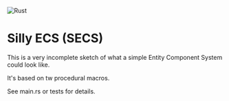 ![Rust](https://github.com/wolfgang/silly-ecs/workflows/Rust/badge.svg)
# Silly ECS (SECS)

This is a very incomplete sketch of what a simple Entity Component System could look like.

It's based on tw procedural macros.

See main.rs or tests for details.
